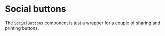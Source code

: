 # Social buttons

The `SocialButtons` component is just a wrapper for a couple of sharing and printing buttons. 
